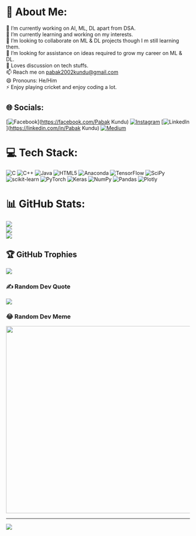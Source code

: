 # 💫 About Me:
🔭 I’m currently working on AI, ML, DL apart from DSA.<br>🌱 I’m currently learning and working on my interests.<br>👯 I’m looking to collaborate on ML & DL projects though I m still learning them.<br>🤔 I’m looking for assistance on ideas required to grow my career on ML & DL.<br>💬 Loves discussion on tech stuffs.<br>📫 Reach me on pabak2002kundu@gmail.com<br>😄 Pronouns: He/Him<br>⚡ Enjoy playing cricket and enjoy coding a lot.


## 🌐 Socials:
[![Facebook](https://img.shields.io/badge/Facebook-%231877F2.svg?logo=Facebook&logoColor=white)](https://facebook.com/Pabak Kundu) [![Instagram](https://img.shields.io/badge/Instagram-%23E4405F.svg?logo=Instagram&logoColor=white)](https://instagram.com/thik_chinte_prlm_na_toke) [![LinkedIn](https://img.shields.io/badge/LinkedIn-%230077B5.svg?logo=linkedin&logoColor=white)](https://linkedin.com/in/Pabak Kundu) [![Medium](https://img.shields.io/badge/Medium-12100E?logo=medium&logoColor=white)](https://medium.com/@@pabak2002kundu) 

# 💻 Tech Stack:
![C](https://img.shields.io/badge/c-%2300599C.svg?style=for-the-badge&logo=c&logoColor=white) ![C++](https://img.shields.io/badge/c++-%2300599C.svg?style=for-the-badge&logo=c%2B%2B&logoColor=white) ![Java](https://img.shields.io/badge/java-%23ED8B00.svg?style=for-the-badge&logo=java&logoColor=white) ![HTML5](https://img.shields.io/badge/html5-%23E34F26.svg?style=for-the-badge&logo=html5&logoColor=white) ![Anaconda](https://img.shields.io/badge/Anaconda-%2344A833.svg?style=for-the-badge&logo=anaconda&logoColor=white) ![TensorFlow](https://img.shields.io/badge/TensorFlow-%23FF6F00.svg?style=for-the-badge&logo=TensorFlow&logoColor=white) ![SciPy](https://img.shields.io/badge/SciPy-%230C55A5.svg?style=for-the-badge&logo=scipy&logoColor=%white) ![scikit-learn](https://img.shields.io/badge/scikit--learn-%23F7931E.svg?style=for-the-badge&logo=scikit-learn&logoColor=white) ![PyTorch](https://img.shields.io/badge/PyTorch-%23EE4C2C.svg?style=for-the-badge&logo=PyTorch&logoColor=white) ![Keras](https://img.shields.io/badge/Keras-%23D00000.svg?style=for-the-badge&logo=Keras&logoColor=white) ![NumPy](https://img.shields.io/badge/numpy-%23013243.svg?style=for-the-badge&logo=numpy&logoColor=white) ![Pandas](https://img.shields.io/badge/pandas-%23150458.svg?style=for-the-badge&logo=pandas&logoColor=white) ![Plotly](https://img.shields.io/badge/Plotly-%233F4F75.svg?style=for-the-badge&logo=plotly&logoColor=white)
# 📊 GitHub Stats:
![](https://github-readme-stats.vercel.app/api?username=pabak2002&theme=dark&hide_border=false&include_all_commits=false&count_private=false)<br/>
![](https://github-readme-streak-stats.herokuapp.com/?user=pabak2002&theme=dark&hide_border=false)<br/>
![](https://github-readme-stats.vercel.app/api/top-langs/?username=pabak2002&theme=dark&hide_border=false&include_all_commits=false&count_private=false&layout=compact)

## 🏆 GitHub Trophies
![](https://github-profile-trophy.vercel.app/?username=pabak2002&theme=radical&no-frame=false&no-bg=true&margin-w=4)

### ✍️ Random Dev Quote
![](https://quotes-github-readme.vercel.app/api?type=horizontal&theme=radical)

### 😂 Random Dev Meme
<img src="https://random-memer.herokuapp.com/" width="512px"/>

---
[![](https://visitcount.itsvg.in/api?id=pabak2002&icon=0&color=0)](https://visitcount.itsvg.in)

<!-- Proudly created with GPRM ( https://gprm.itsvg.in ) -->
